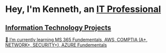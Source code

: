 <h1> Hey, I'm Kenneth, an <a href="https://www.linkedin.com/in/kenneth-stewart-479ba6182/"> IT Professional </h1>
  
  <h2>  Information Technology Projects </h2>

  
🌱 I’m currently learning MS 365 Fundementals, AWS, COMPTIA (A+, NETWORK+, SECURITY+), AZURE Fundementals
